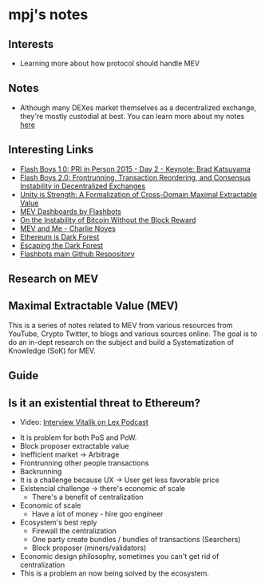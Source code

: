 # mpj's notes

## Interests

- Learning more about how protocol should handle MEV

## Notes

- Although many DEXes market themselves as a decentralized exchange, they're mostly custodial at best. You can learn more about my notes [here](./empeje)

## Interesting Links

- [Flash Boys 1.0: PRI in Person 2015 - Day 2 - Keynote: Brad Katsuyama](https://www.youtube.com/watch?v=N9hoqFpDjVs)
- [Flash Boys 2.0: Frontrunning, Transaction Reordering, and Consensus Instability in Decentralized Exchanges](https://arxiv.org/abs/1904.05234)
- [Unity is Strength: A Formalization of Cross-Domain Maximal Extractable Value](https://arxiv.org/abs/2112.01472)
- [MEV Dashboards by Flashbots](https://explore.flashbots.net/)
- [On the Instability of Bitcoin Without the Block Reward](https://dl.acm.org/doi/10.1145/2976749.2978408)
- [MEV and Me - Charlie Noyes](https://research.paradigm.xyz/MEV)
- [Ethereum is Dark Forest](https://www.paradigm.xyz/2020/08/ethereum-is-a-dark-forest/)
- [Escaping the Dark Forest](https://samczsun.com/escaping-the-dark-forest/)
- [Flashbots main Github Respository](https://github.com/flashbots/pm)

## Research on MEV

## Maximal Extractable Value (MEV)

This is a series of notes related to MEV from various resources from YouTube, Crypto Twitter, to blogs and various sources online. The goal is to do an in-dept research on the subject and build a Systematization of Knowledge (SoK) for MEV.

## Guide

## Is it an existential threat to Ethereum?

* Video: [Interview Vitalik on Lex Podcast](https://www.youtube.com/watch?v=lfO5deaBWCY)

- It is problem for both PoS and PoW.
- Block proposer extractable value
- Inefficient market -> Arbitrage
- Frontrunning other people transactions
- Backrunning
- It is a challenge because UX -> User get less favorable price
- Existencial challenge -> there's economic of scale
    - There's a benefit of centralization
- Economic of scale
    - Have a lot of money - hire goo engineer
- Ecosystem's best reply
    - Firewall the centralization
    - One party create bundles / bundles of transactions (Searchers)
    - Block proposer (miners/validators)
- Economic design philosophy, sometimes you can't get rid of centralization
- This is a problem an now being solved by the ecosystem.